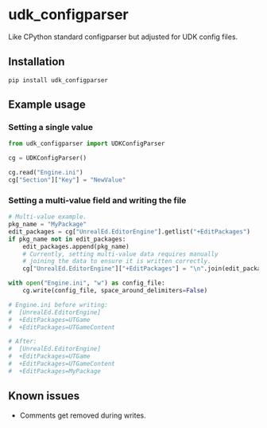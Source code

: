 # udk_configparser

Like CPython standard configparser but adjusted for UDK config files.

## Installation

```shell
pip install udk_configparser
```

## Example usage

### Setting a single value

```python
from udk_configparser import UDKConfigParser

cg = UDKConfigParser()

cg.read("Engine.ini")
cg["Section"]["Key"] = "NewValue"
```

### Setting a multi-value field and writing the file

```python
# Multi-value example.
pkg_name = "MyPackage"
edit_packages = cg["UnrealEd.EditorEngine"].getlist("+EditPackages")
if pkg_name not in edit_packages:
    edit_packages.append(pkg_name)
    # Currently, setting multi-value data requires manually 
    # joining the data to ensure it is written correctly.
    cg["UnrealEd.EditorEngine"]["+EditPackages"] = "\n".join(edit_packages)

with open("Engine.ini", "w") as config_file:
    cg.write(config_file, space_around_delimiters=False)

# Engine.ini before writing:
#  [UnrealEd.EditorEngine]
#  +EditPackages=UTGame
#  +EditPackages=UTGameContent

# After:
#  [UnrealEd.EditorEngine]
#  +EditPackages=UTGame
#  +EditPackages=UTGameContent
#  +EditPackages=MyPackage
```

## Known issues

- Comments get removed during writes.
